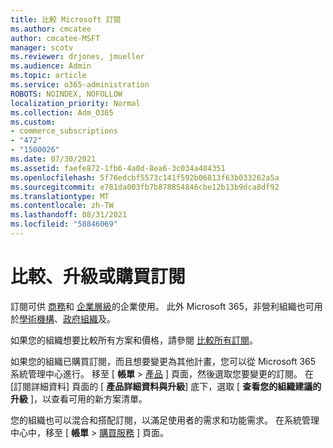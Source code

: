 ```yaml
---
title: 比較 Microsoft 訂閱
ms.author: cmcatee
author: cmcatee-MSFT
manager: scotv
ms.reviewer: drjones, jmueller
ms.audience: Admin
ms.topic: article
ms.service: o365-administration
ROBOTS: NOINDEX, NOFOLLOW
localization_priority: Normal
ms.collection: Adm_O365
ms.custom:
- commerce_subscriptions
- "472"
- "1500026"
ms.date: 07/30/2021
ms.assetid: faefe872-1fb6-4a0d-8ea6-3c034a484351
ms.openlocfilehash: 5f76edcbf5573c141f592b06813f63b033262a5a
ms.sourcegitcommit: e781da003fb7b878854846cbe12b13b9dca8df92
ms.translationtype: MT
ms.contentlocale: zh-TW
ms.lasthandoff: 08/31/2021
ms.locfileid: "58846069"
---
```

# <a name="compare-upgrade-or-purchase-subscriptions"></a>比較、升級或購買訂閱
  
訂閱可供 [商務](https://www.microsoft.com/microsoft-365/business/compare-all-microsoft-365-business-products?tab=2&rtc=1)和 [企業層級](https://www.microsoft.com/microsoft-365/enterprise/compare-office-365-plans?rtc=1)的企業使用。 此外 Microsoft 365，非營利組織也可用於[學術機構](https://www.microsoft.com/microsoft-365/academic/compare-office-365-education-plans?rtc=1&activetab=tab%3aprimaryr1)、[政府組織](https://www.microsoft.com/microsoft-365/government/compare-office-365-government-plans?rtc=1)及[](https://www.microsoft.com/microsoft-365/nonprofit/office-365-nonprofit-plans-and-pricing?&rtc=1&activetab=tab%3aprimaryr1)。
  
如果您的組織想要比較所有方案和價格，請參閱 [比較所有訂閱](https://www.microsoft.com/microsoft-365/enterprise/compare-office-365-plans?rtc=1)。
  
如果您的組織已購買訂閱，而且想要變更為其他計畫，您可以從 Microsoft 365 系統管理中心進行。 移至 [ **帳單** \> [產品](https://go.microsoft.com/fwlink/p/?linkid=842054) ] 頁面，然後選取您要變更的訂閱。 在 [訂閱詳細資料] 頁面的 [ **產品詳細資料與升級**] 底下，選取 [ **查看您的組織建議的升級** ]，以查看可用的新方案清單。
  
您的組織也可以混合和搭配訂閱，以滿足使用者的需求和功能需求。 在系統管理中心中，移至 [ **帳單** \> [購買服務](https://go.microsoft.com/fwlink/p/?linkid=868433) ] 頁面。 